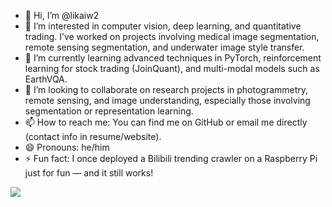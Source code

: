 - 👋 Hi, I’m @likaiw2  
- 👀 I’m interested in computer vision, deep learning, and quantitative trading. I’ve worked on projects involving medical image segmentation, remote sensing segmentation, and underwater image style transfer.  
- 🌱 I’m currently learning advanced techniques in PyTorch, reinforcement learning for stock trading (JoinQuant), and multi-modal models such as EarthVQA.  
- 💞️ I’m looking to collaborate on research projects in photogrammetry, remote sensing, and image understanding, especially those involving segmentation or representation learning.  
- 📫 How to reach me: You can find me on GitHub or email me directly (contact info in resume/website).  
- 😄 Pronouns: he/him  
- ⚡ Fun fact: I once deployed a Bilibili trending crawler on a Raspberry Pi just for fun — and it still works!  

<img align="center" src="https://github-readme-stats.vercel.app/api/top-langs/?username={likaiw2}&theme=transparent&hide_border=true&layout=donut-vertical&langs_count=6" />
